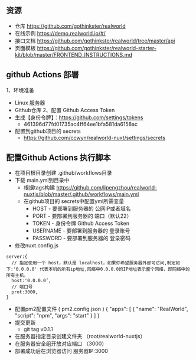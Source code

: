 ## 资源
  - 仓库 https://github.com/gothinkster/realworld
  - 在线示例 https://demo.realworld.io/#/ 
  - 接口文档 https://github.com/gothinkster/realworld/tree/master/api 
  - 页面模板 https://github.com/gothinkster/realworld-starter-kit/blob/master/FRONTEND_INSTRUCTIONS.md 

## github Actions 部署
1、环境准备
* Linux 服务器
* Github仓库
2、配置 Github Access Token
* 生成【身份令牌】：https://github.com/settings/tokens  
    * 461396d77fd01735ac4ff64ee1bfa581da6158ac
* 配置到github项目的 secrets 
    * https://github.com/ccwyn/realworld-nuxt/settings/secrets 

## 配置Github Actions 执行脚本
* 在项目根目录创建 .github/workflows目录
* 下载 main.yml到目录中 
    * 根据tags构建 https://github.com/lipengzhou/realworld-nuxtjs/blob/master/.github/workflows/main.yml
    * 在github项目的 secrets中配置yml所需变量
        * HOST - 要部署到服务器的 公网IP或者域名
        * PORT - 要部署到服务器的 端口（默认22）
        * TOKEN - 身份令牌 Github Access Token
        * USERNAME - 要部署到服务器的 登录账号
        * PASSWORD - 要部署到服务器的 登录密码
* 修改nuxt.config.js
```
server:{
  // 指定使用一个 host，默认是 localhost，如果你希望服务器外部可访问,制定如下:'0.0.0.0' 代表本机的所有ip地址,网络中0.0.0.0的IP地址表示整个网络，即网络中的所有主机。
  host:'0.0.0.0’, 
  // 端口号
  prot:3000, 
}
```
* 配置pm2配置文件 ( pm2.config.json )
{
"apps": [
      {
        "name": "RealWorld",
        "script": "npm",
        "args": "start"
      }
    ]
}
* 提交更新
    * git tag v0.1.1
* 在服务器指定目录创建文件夹 （root/realworld-nuxtjs）
* 在服务器安全组开放对应端口 （3000）
* 部署成功后在浏览器访问 服务器IP:3000